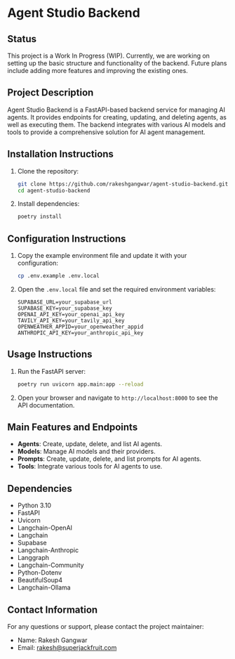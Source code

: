 # Agent Studio Backend

## Status
This project is a Work In Progress (WIP). Currently, we are working on setting up the basic structure and functionality of the backend. Future plans include adding more features and improving the existing ones.

## Project Description
Agent Studio Backend is a FastAPI-based backend service for managing AI agents. It provides endpoints for creating, updating, and deleting agents, as well as executing them. The backend integrates with various AI models and tools to provide a comprehensive solution for AI agent management.

## Installation Instructions
1. Clone the repository:
   ```bash
   git clone https://github.com/rakeshgangwar/agent-studio-backend.git
   cd agent-studio-backend
   ```

2. Install dependencies:
   ```bash
   poetry install
   ```

## Configuration Instructions
1. Copy the example environment file and update it with your configuration:
   ```bash
   cp .env.example .env.local
   ```

2. Open the `.env.local` file and set the required environment variables:
   ```env
   SUPABASE_URL=your_supabase_url
   SUPABASE_KEY=your_supabase_key
   OPENAI_API_KEY=your_openai_api_key
   TAVILY_API_KEY=your_tavily_api_key
   OPENWEATHER_APPID=your_openweather_appid
   ANTHROPIC_API_KEY=your_anthropic_api_key
   ```

## Usage Instructions
1. Run the FastAPI server:
   ```bash
   poetry run uvicorn app.main:app --reload
   ```

2. Open your browser and navigate to `http://localhost:8000` to see the API documentation.

## Main Features and Endpoints
- **Agents**: Create, update, delete, and list AI agents.
- **Models**: Manage AI models and their providers.
- **Prompts**: Create, update, delete, and list prompts for AI agents.
- **Tools**: Integrate various tools for AI agents to use.

## Dependencies
- Python 3.10
- FastAPI
- Uvicorn
- Langchain-OpenAI
- Langchain
- Supabase
- Langchain-Anthropic
- Langgraph
- Langchain-Community
- Python-Dotenv
- BeautifulSoup4
- Langchain-Ollama

## Contact Information
For any questions or support, please contact the project maintainer:
- Name: Rakesh Gangwar
- Email: rakesh@superjackfruit.com
